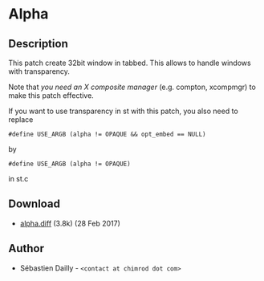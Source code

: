 Alpha
=====

Description
-----------

This patch create 32bit window in tabbed. This allows to handle windows with
transparency.

Note that *you need an X composite manager* (e.g. compton, xcompmgr) to make
this patch effective.

If you want to use transparency in st with this patch, you also need to replace


	#define USE_ARGB (alpha != OPAQUE && opt_embed == NULL)

by

	#define USE_ARGB (alpha != OPAQUE)

in st.c

Download
--------

* [alpha.diff](alpha.diff) (3.8k) (28 Feb 2017)


Author
------

* Sébastien Dailly - `<contact at chimrod dot com>`

